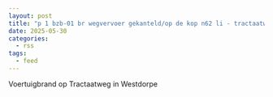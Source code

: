 ```yaml
---
layout: post
title: "p 1 bzb-01 br wegvervoer gekanteld/op de kop n62 li - tractaatweg 5,8 westdorpe 196637 196635"
date: 2025-05-30
categories: 
  - rss
tags: 
  - feed
---
```


Voertuigbrand op Tractaatweg in Westdorpe
